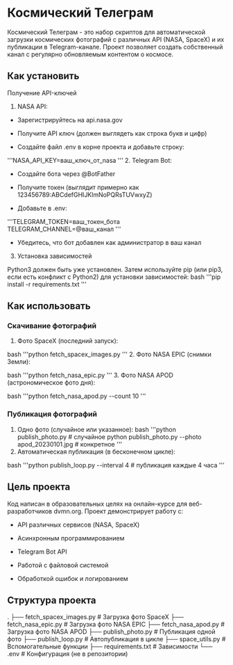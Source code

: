 # Космический Телеграм
Космический Телеграм - это набор скриптов для автоматической загрузки космических фотографий с различных API (NASA, SpaceX) и их публикации в Telegram-канале. Проект позволяет создать собственный канал с регулярно обновляемым контентом о космосе.

## Как установить
Получение API-ключей
1. NASA API:

* Зарегистрируйтесь на api.nasa.gov

* Получите API ключ (должен выглядеть как строка букв и цифр)

* Создайте файл .env в корне проекта и добавьте строку:

'''NASA_API_KEY=ваш_ключ_от_nasa
'''
2. Telegram Bot:

* Создайте бота через @BotFather

* Получите токен (выглядит примерно как 123456789:ABCdefGHIJKlmNoPQRsTUVwxyZ)

* Добавьте в .env:

'''TELEGRAM_TOKEN=ваш_токен_бота
TELEGRAM_CHANNEL=@ваш_канал
'''
* Убедитесь, что бот добавлен как администратор в ваш канал


3. Установка зависимостей
   
Python3 должен быть уже установлен. Затем используйте pip (или pip3, если есть конфликт с Python2) для установки зависимостей:
bash
'''pip install -r requirements.txt
'''

## Как использовать

### Скачивание фотографий
1. Фото SpaceX (последний запуск):

bash
'''python fetch_spacex_images.py
'''
2. Фото NASA EPIC (снимки Земли):

bash
'''python fetch_nasa_epic.py
'''
3. Фото NASA APOD (астрономическое фото дня):

bash
'''python fetch_nasa_apod.py --count 10
'''
### Публикация фотографий
1. Одно фото (случайное или указанное):
bash
'''python publish_photo.py  # случайное
python publish_photo.py --photo apod_20230101.jpg  # конкретное
'''
2. Автоматическая публикация (в бесконечном цикле):

bash
'''python publish_loop.py --interval 4  # публикация каждые 4 часа
'''
## Цель проекта
Код написан в образовательных целях на онлайн-курсе для веб-разработчиков dvmn.org. Проект демонстрирует работу с:

* API различных сервисов (NASA, SpaceX)

* Асинхронным программированием

* Telegram Bot API

* Работой с файловой системой

* Обработкой ошибок и логированием

## Структура проекта
.
├── fetch_spacex_images.py    # Загрузка фото SpaceX
├── fetch_nasa_epic.py        # Загрузка фото NASA EPIC
├── fetch_nasa_apod.py        # Загрузка фото NASA APOD
├── publish_photo.py          # Публикация одной фото
├── publish_loop.py           # Автопубликация в цикле
├── space_utils.py            # Вспомогательные функции
├── requirements.txt          # Зависимости
└── .env                      # Конфигурация (не в репозитории)
